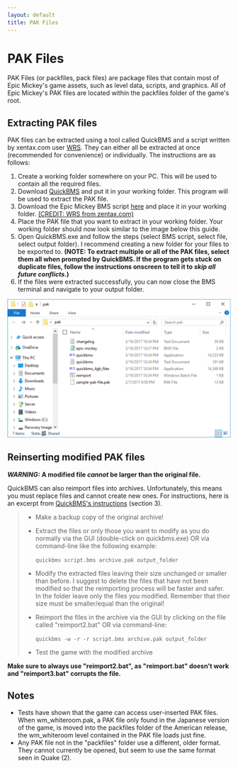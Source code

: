 ```yaml
---
layout: default
title: PAK Files
---
```


# PAK Files

PAK Files (or packfiles, pack files) are package files that contain most of Epic Mickey's game assets, such as level data, scripts, and graphics. All of Epic Mickey's PAK files are located within the packfiles folder of the game's root.

## Extracting PAK files
PAK files can be extracted using a tool called QuickBMS and a script written by xentax.com user [WRS](https://forum.xentax.com/memberlist.php?mode=viewprofile&u=16084&sid=503689d550d00946bccb0b78f084d38c). They can either all be extracted at once (recommended for convenience) or individually. The instructions are as follows:

1. Create a working folder somewhere on your PC. This will be used to contain all the required files.
2. Download [QuickBMS](http://aluigi.altervista.org/quickbms.htm) and put it in your working folder. This program will be used to extract the PAK file.
3. Download the Epic Mickey BMS script [here](https://rampantleaf.github.io/download/epic-mickey.bms) and place it in your working folder. [(CREDIT: WRS from zentax.com)](http://forum.xentax.com/viewtopic.php?f=10&t=5529)
4. Place the PAK file that you want to extract in your working folder. Your working folder should now look similar to the image below this guide.
5. Open QuickBMS.exe and follow the steps (select BMS script, select file, select output folder). I recommend creating a new folder for your files to be exported to. **(NOTE: To extract multiple or all of the PAK files, select them all when prompted by QuickBMS. If the program gets stuck on duplicate files, follow the instructions onscreen to tell it to *skip all future conflicts*.)**
6. If the files were extracted successfully, you can now close the BMS terminal and navigate to your output folder.

<img src="/site-images/pak-working-folder.png" class="article-image">

## Reinserting modified PAK files

***WARNING:*** **A modified file *cannot* be larger than the original file.**

QuickBMS can also reimport files into archives. Unfortunately, this means you must replace files and cannot create new ones. For instructions, here is an excerpt from [QuickBMS's instructions](https://aluigi.altervista.org/papers/quickbms.txt) (section 3).

>- Make a backup copy of the original archive!
>
>- Extract the files or only those you want to modify as
>  you do normally via the GUI (double-click on quickbms.exe) OR via
>  command-line like the following example:
>
>    `quickbms script.bms archive.pak output_folder`
>
>- Modify the extracted files leaving their size unchanged or
>  smaller than before.
>  I suggest to delete the files that have not been modified so that
>  the reimporting process will be faster and safer. In the folder
>  leave only the files you modified.
>  Remember that their size must be smaller/equal than the original!
>
>- Reimport the files in the archive via the GUI by clicking on the
>  file called "reimport2.bat" OR via command-line:
>
>    `quickbms -w -r -r script.bms archive.pak output_folder`
>
>- Test the game with the modified archive

**Make sure to always use "reimport2.bat", as "reimport.bat" doesn't work and "reimport3.bat" corrupts the file.**

## Notes

* Tests have shown that the game can access user-inserted PAK files. When wm_whiteroom.pak, a PAK file only found in the Japanese version of the game, is moved into the packfiles folder of the American release, the wm_whiteroom level contained in the PAK file loads just fine.
* Any PAK file not in the "packfiles" folder use a different, older format. They cannot currently be opened, but seem to use the same format seen in Quake (2).
